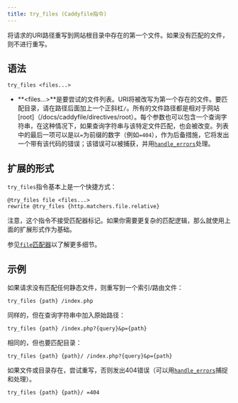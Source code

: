 ```yaml
---
title: try_files (Caddyfile指令)
---
```


将请求的URI路径重写到网站根目录中存在的第一个文件。如果没有匹配的文件，则不进行重写。


## 语法

```caddy-d
try_files <files...>
```

- **<files...>**是要尝试的文件列表。URI将被改写为第一个存在的文件。要匹配目录，请在路径后面加上一个正斜杠`/`。所有的文件路径都是相对于网站[root]（/docs/caddyfile/directives/root）。每个参数也可以包含一个查询字符串，在这种情况下，如果查询字符串与该特定文件匹配，也会被改变。列表中的最后一项可以是以`=`为前缀的数字（例如`=404`），作为后备措施，它将发出一个带有该代码的错误；该错误可以被捕获，并用[`handle_errors`](/docs/caddyfile/directives/handle_errors)处理。


## 扩展的形式

`try_files`指令基本上是一个快捷方式：

```caddy-d
@try_files file <files...>
rewrite @try_files {http.matchers.file.relative}
```

注意，这个指令不接受匹配器标记。如果你需要更复杂的匹配逻辑，那么就使用上面的扩展形式作为基础。

参见[`file`匹配器](/docs/caddyfile/matchers#file)以了解更多细节。


## 示例

如果请求没有匹配任何静态文件，则重写到一个索引/路由文件：

```caddy-d
try_files {path} /index.php
```

同样的，但在查询字符串中加入原始路径：

```caddy-d
try_files {path} /index.php?{query}&p={path}
```

相同的，但也要匹配目录：

```caddy-d
try_files {path} {path}/ /index.php?{query}&p={path}
```

如果文件或目录存在，尝试重写，否则发出404错误（可以用[`handle_errors`](/docs/caddyfile/directives/handle_errors)捕捉和处理）。

```caddy-d
try_files {path} {path}/ =404
```
